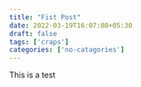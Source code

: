 ```yaml
---
title: "Fist Post"
date: 2022-03-19T16:07:08+05:30
draft: false
tags: ['craps']
categories: ['no-catagories']
---
```

This is a test
